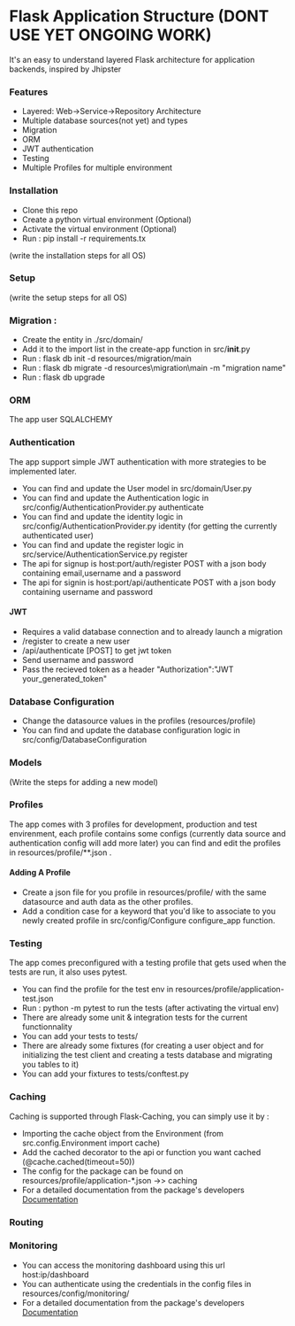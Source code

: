 # Flask Application Structure (DONT USE YET ONGOING WORK)

It's an easy to understand layered Flask architecture for application backends, inspired by Jhipster

### Features
  - Layered: Web->Service->Repository Architecture
  - Multiple database sources(not yet) and types
  - Migration
  - ORM
  - JWT authentication
  - Testing
  - Multiple Profiles for multiple environment

### Installation

- Clone this repo
- Create a python virtual environment (Optional)
- Activate the virtual environment (Optional)
- Run : pip install -r requirements.tx

(write the installation steps for all OS)
### Setup
(write the setup steps for all OS)

### Migration : 
- Create the entity in ./src/domain/
- Add it to the import list in the create-app function in src/__init__.py
- Run : flask db init -d resources/migration/main
- Run : flask db migrate -d resources\migration\main -m "migration name"
- Run : flask db upgrade

### ORM
The app user SQLALCHEMY

### Authentication
The app support simple JWT authentication with more strategies to be implemented later.
- You can find and update the User model in src/domain/User.py
- You can find and update the Authentication logic in src/config/AuthenticationProvider.py authenticate
- You can find and update the identity logic in src/config/AuthenticationProvider.py identity (for getting the currently authenticated user)
- You can find and update the register logic in src/service/AuthenticationService.py register
- The api for signup is host:port/auth/register POST with a json body containing email,username and a password
- The api for signin is host:port/api/authenticate POST with a json body containing username and password
#### JWT
- Requires a valid database connection and to already launch a migration
- /register to create a new user
- /api/authenticate [POST] to get jwt token
- Send username and password
- Pass the recieved token as a header "Authorization":"JWT your_generated_token"

### Database Configuration
- Change the datasource values in the profiles (resources/profile)
- You can find and update the database configuration logic in src/config/DatabaseConfiguration

### Models
(Write the steps for adding a new model)

### Profiles
The app comes with 3 profiles for development, production and test envirenment, each profile contains some configs (currently data source and authentication config will add more later) you can find and edit the profiles in resources/profile/**.json .
#### Adding A Profile
  - Create a json file for you profile in resources/profile/ with the same datasource and auth data as the other profiles.
  - Add a condition case for a keyword that you'd like to associate to you newly created profile in src/config/Configure configure_app function.

### Testing
The app comes preconfigured with a testing profile that gets used when the tests are run, it also uses pytest.
- You can find the profile for the test env in resources/profile/application-test.json 
- Run : python -m pytest to run the tests (after activating the virtual env) 
- There are already some unit & integration tests for the current functionnality
- You can add your tests to tests/
- There are already some fixtures (for creating a user object and for initializing the test client and creating a tests database and migrating you tables to it)
- You can add your fixtures to tests/conftest.py
### Caching 
Caching is supported through Flask-Caching, you can simply use it by :
- Importing the cache object from the Environment (from src.config.Environment import cache)
- Add the cached decorator to the api or function you want cached (@cache.cached(timeout=50))
- The config for the package can be found on resources/profile/application-*.json ->> caching
- For a detailed documentation from the package's developers [Documentation](https://flask-caching.readthedocs.io/en/latest/)
### Routing

### Monitoring
  - You can access the monitoring dashboard using this url host:ip/dashboard
  - You can authenticate using the credentials in the config files in resources/config/monitoring/
  - For a detailed documentation from the package's developers [Documentation](https://flask-monitoringdashboard.readthedocs.io/en/latest/index.html)